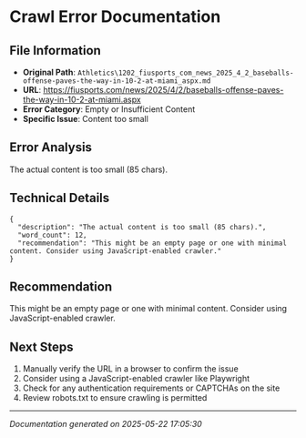 # Crawl Error Documentation

## File Information
- **Original Path**: `Athletics\1202_fiusports_com_news_2025_4_2_baseballs-offense-paves-the-way-in-10-2-at-miami_aspx.md`
- **URL**: https://fiusports.com/news/2025/4/2/baseballs-offense-paves-the-way-in-10-2-at-miami.aspx
- **Error Category**: Empty or Insufficient Content
- **Specific Issue**: Content too small

## Error Analysis
The actual content is too small (85 chars).

## Technical Details
```
{
  "description": "The actual content is too small (85 chars).",
  "word_count": 12,
  "recommendation": "This might be an empty page or one with minimal content. Consider using JavaScript-enabled crawler."
}
```

## Recommendation
This might be an empty page or one with minimal content. Consider using JavaScript-enabled crawler.

## Next Steps
1. Manually verify the URL in a browser to confirm the issue
2. Consider using a JavaScript-enabled crawler like Playwright
3. Check for any authentication requirements or CAPTCHAs on the site
4. Review robots.txt to ensure crawling is permitted

---
*Documentation generated on 2025-05-22 17:05:30*
